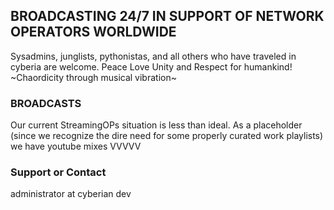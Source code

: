 ## BROADCASTING 24/7 IN SUPPORT OF NETWORK OPERATORS WORLDWIDE
Sysadmins, junglists, pythonistas, and all others who have traveled in cyberia are welcome. 
Peace Love Unity and Respect for humankind! ~Chaordicity through musical vibration~


### BROADCASTS
Our current StreamingOPs situation is less than ideal. As a placeholder (since we recognize the dire need for some properly curated work playlists) we have youtube mixes VVVVV



### Support or Contact
administrator at cyberian dev
